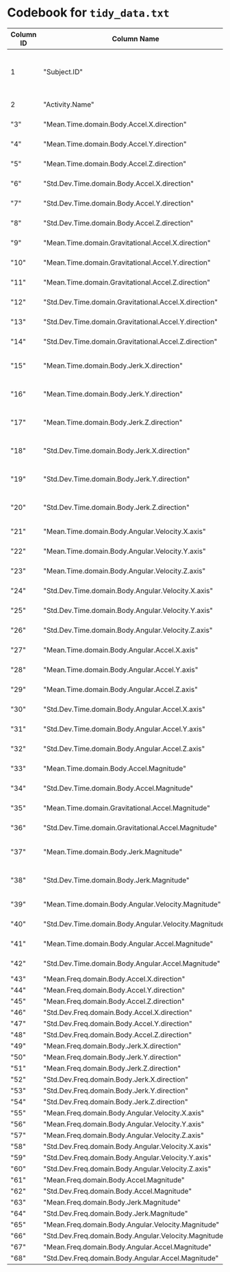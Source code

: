 # Codebook for `tidy_data.txt`
Column ID | Column Name | Notes
---|---|---
1| "Subject.ID" |Number from 1-30 indicating which person performed the action
2| "Activity.Name"| Name of activity performed
"3" |"Mean.Time.domain.Body.Accel.X.direction" | Units: Normalized acceleration
"4"| "Mean.Time.domain.Body.Accel.Y.direction" | Units: Normalized acceleration
"5"| "Mean.Time.domain.Body.Accel.Z.direction" | Units: Normalized acceleration
"6"| "Std.Dev.Time.domain.Body.Accel.X.direction" | Units: Normalized acceleration
"7"| "Std.Dev.Time.domain.Body.Accel.Y.direction" | Units: Normalized acceleration
"8"| "Std.Dev.Time.domain.Body.Accel.Z.direction" | Units: Normalized acceleration
"9"| "Mean.Time.domain.Gravitational.Accel.X.direction" | Units: Normalized acceleration
"10" |"Mean.Time.domain.Gravitational.Accel.Y.direction" | Units: Normalized acceleration
"11" |"Mean.Time.domain.Gravitational.Accel.Z.direction" | Units: Normalized acceleration
"12" |"Std.Dev.Time.domain.Gravitational.Accel.X.direction" | Units: Normalized acceleration
"13" |"Std.Dev.Time.domain.Gravitational.Accel.Y.direction" | Units: Normalized acceleration
"14" |"Std.Dev.Time.domain.Gravitational.Accel.Z.direction" | Units: Normalized acceleration
"15" |"Mean.Time.domain.Body.Jerk.X.direction" | Units: Normalized jerk (rate of accel change)
"16" |"Mean.Time.domain.Body.Jerk.Y.direction" | Units: Normalized jerk (rate of accel change)
"17" |"Mean.Time.domain.Body.Jerk.Z.direction" | Units: Normalized jerk (rate of accel change)
"18" |"Std.Dev.Time.domain.Body.Jerk.X.direction" | Units: Normalized jerk (rate of accel change)
"19"| "Std.Dev.Time.domain.Body.Jerk.Y.direction" | Units: Normalized jerk (rate of accel change)
"20" |"Std.Dev.Time.domain.Body.Jerk.Z.direction" | Units: Normalized jerk (rate of accel change)
"21" |"Mean.Time.domain.Body.Angular.Velocity.X.axis" | Units: Normalized radians/second
"22" |"Mean.Time.domain.Body.Angular.Velocity.Y.axis" | Units: Normalized radians/second
"23" |"Mean.Time.domain.Body.Angular.Velocity.Z.axis" | Units: Normalized radians/second
"24" |"Std.Dev.Time.domain.Body.Angular.Velocity.X.axis" | Units: Normalized radians/second
"25" |"Std.Dev.Time.domain.Body.Angular.Velocity.Y.axis" | Units: Normalized radians/second
"26" |"Std.Dev.Time.domain.Body.Angular.Velocity.Z.axis" | Units: Normalized radians/second
"27" |"Mean.Time.domain.Body.Angular.Accel.X.axis" | Units: Normalized radians/second^2
"28" |"Mean.Time.domain.Body.Angular.Accel.Y.axis"| Units: Normalized radians/second^2
"29" |"Mean.Time.domain.Body.Angular.Accel.Z.axis"| Units: Normalized radians/second^2
"30" |"Std.Dev.Time.domain.Body.Angular.Accel.X.axis"| Units: Normalized radians/second^2
"31" |"Std.Dev.Time.domain.Body.Angular.Accel.Y.axis"| Units: Normalized radians/second^2
"32" |"Std.Dev.Time.domain.Body.Angular.Accel.Z.axis"| Units: Normalized radians/second^2
"33" |"Mean.Time.domain.Body.Accel.Magnitude" | Units: Normalized acceleration
"34" |"Std.Dev.Time.domain.Body.Accel.Magnitude" | Units: Normalized acceleration
"35" |"Mean.Time.domain.Gravitational.Accel.Magnitude" | Units: Normalized acceleration
"36" |"Std.Dev.Time.domain.Gravitational.Accel.Magnitude" | Units: Normalized acceleration
"37" |"Mean.Time.domain.Body.Jerk.Magnitude"| Units: Normalized jerk (rate of accel change)
"38" |"Std.Dev.Time.domain.Body.Jerk.Magnitude"| Units: Normalized jerk (rate of accel change)
"39" |"Mean.Time.domain.Body.Angular.Velocity.Magnitude" |Units: Normalized radians/second
"40" |"Std.Dev.Time.domain.Body.Angular.Velocity.Magnitude"|Units: Normalized radians/second
"41" |"Mean.Time.domain.Body.Angular.Accel.Magnitude" | Units: Normalized radians/second^2
"42" |"Std.Dev.Time.domain.Body.Angular.Accel.Magnitude"| Units: Normalized radians/second^2
"43" |"Mean.Freq.domain.Body.Accel.X.direction" | FFT Output
"44" |"Mean.Freq.domain.Body.Accel.Y.direction" | FFT Output
"45" |"Mean.Freq.domain.Body.Accel.Z.direction" | FFT Output
"46" |"Std.Dev.Freq.domain.Body.Accel.X.direction" | FFT Output
"47" |"Std.Dev.Freq.domain.Body.Accel.Y.direction" | FFT Output
"48" |"Std.Dev.Freq.domain.Body.Accel.Z.direction" | FFT Output
"49" |"Mean.Freq.domain.Body.Jerk.X.direction" | FFT Output
"50" |"Mean.Freq.domain.Body.Jerk.Y.direction" | FFT Output
"51" |"Mean.Freq.domain.Body.Jerk.Z.direction" | FFT Output
"52" |"Std.Dev.Freq.domain.Body.Jerk.X.direction" | FFT Output
"53" |"Std.Dev.Freq.domain.Body.Jerk.Y.direction" | FFT Output
"54" |"Std.Dev.Freq.domain.Body.Jerk.Z.direction" | FFT Output
"55" |"Mean.Freq.domain.Body.Angular.Velocity.X.axis" | FFT Output
"56" |"Mean.Freq.domain.Body.Angular.Velocity.Y.axis" | FFT Output
"57" |"Mean.Freq.domain.Body.Angular.Velocity.Z.axis" | FFT Output
"58" |"Std.Dev.Freq.domain.Body.Angular.Velocity.X.axis" | FFT Output
"59" |"Std.Dev.Freq.domain.Body.Angular.Velocity.Y.axis" | FFT Output
"60" |"Std.Dev.Freq.domain.Body.Angular.Velocity.Z.axis" | FFT Output
"61" |"Mean.Freq.domain.Body.Accel.Magnitude" | FFT Output
"62" |"Std.Dev.Freq.domain.Body.Accel.Magnitude" | FFT Output
"63" |"Mean.Freq.domain.Body.Jerk.Magnitude" | FFT Output
"64" |"Std.Dev.Freq.domain.Body.Jerk.Magnitude" | FFT Output
"65" |"Mean.Freq.domain.Body.Angular.Velocity.Magnitude" | FFT Output
"66" |"Std.Dev.Freq.domain.Body.Angular.Velocity.Magnitude" | FFT Output
"67" |"Mean.Freq.domain.Body.Angular.Accel.Magnitude" | FFT Output
"68" |"Std.Dev.Freq.domain.Body.Angular.Accel.Magnitude"| FFT Output
